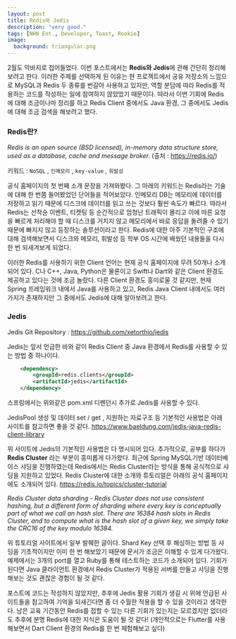```yaml
---
layout: post
title: Redis와 Jedis
description: "very good."
tags: [NHN Ent., Developer, Toast, Rookie]
image:
  background: triangular.png
---
```


2월도 막바지로 접어들었다. 이번 포스트에서는 **Redis와 Jedis**에 관해 간단히 정리해보려고 한다. 이러한 주제를 선택하게 된 이유는 현 프로젝트에서 공유 저장소의 느낌으로 MySQL과 Redis 두 종류를 번갈아 사용하고 있지만, 역할 분담에 따라 Redis를 적용하는 코드를 작성하는 일에 참여하지 않았었기 때문이다. 따라서 이번 기회에 Redis에 대해 조금이나마 정리를 하고 Redis Client 중에서도 Java 환경, 그 중에서도 Jedis에 대해 조금 검색을 해보려고 했다.

### Redis란?

*Redis is an open source (BSD licensed), in-memory data structure store, used as a database, cache and message broker.*
(출처 : https://redis.io/)

키워드 : `NoSQL` , `인메모리` , `key-value` , `휘발성`

공식 홈페이지의 첫 번째 소개 문장을 가져와봤다. 그 아래의 키워드는 Redis라는 기술에 대해 한 번쯤 들어봤었던 단어들을 적어보았다. 인메모리 DB는 메모리에 데이터를 저장하고 읽기 때문에 디스크에 데이터를 읽고 쓰는 것보다 훨씬 속도가 빠르다. 따라서 Redis는 선착순 이벤트, 티켓팅 등 순간적으로 엄청난 트래픽이 몰리고 이에 따른 요청을 빠르게 처리해야 할 때 디스크를 거치지 않고 메모리에서 바로 응답을 돌려줄 수 있기 때문에 빠지지 않고 등장하는 솔루션이라고 한다. Redis에 대한 아주 기본적인 구조에 대해 검색해보면서 디스크와 메모리, 휘발성 등 학부 OS 시간에 배웠던 내용들을 다시 한 번 되새겨보게 되었다.

이러한 Redis를 사용하기 위한 Client 언어는 현재 공식 홈페이지에 무려 50개나 소개되어 있다. C나 C++, Java, Python은 물론이고 Swift나 Dart와 같은 Client 환경도 제공하고 있다는 것에 조금 놀랐다. 다른 Client 환경도 흥미로울 것 같지만, 현재 Spring 프레임워크 내에서 Java를 사용하고 있고, Redis Java Client 내에서도 여러가지가 존재하지만 그 중에서도 Jedis에 대해 알아보려고 한다.

### Jedis

Jedis Git Repository : <https://github.com/xetorthio/jedis>

Jedis는 앞서 언급한 바와 같이 Redis Client 중 Java 환경에서 Redis를 사용할 수 있는 방법 중 하나이다. 
```xml
    <dependency>
        <groupId>redis.clients</groupId>
        <artifactId>jedis</artifactId>
    </dependency>
```

스프링에서는 위와같은 pom.xml 디펜던시 추가로 Jedis를 사용할 수 있다.

JedisPool 생성 및 데이터 set / get , 지원하는 자료구조 등 기본적인 사용법은 아래 사이트를 참고하면 좋을 것 같다.
<https://www.baeldung.com/jedis-java-redis-client-library>

위 사이트에 Jedis의 기본적인 사용법은 다 명시되어 있다. 추가적으로, 공부를 하다가 **Redis Cluster** 라는 부분이 흥미롭게 다가왔다. 최근에 Spring MySQL기반 데이터베이스 샤딩을 진행하였는데 Redis에서는 Redis Cluster라는 방식을 통해 공식적으로 샤딩을 지원하고 있었다.
Redis Cluster에 대한 소개와 튜토리얼은 아래의 공식 홈페이지에도 소개되어 있다. 
<https://redis.io/topics/cluster-tutorial>

*Redis Cluster data sharding - Redis Cluster does not use consistent hashing, but a different form of sharding where every key is conceptually part of what we call an hash slot. There are 16384 hash slots in Redis Cluster, and to compute what is the hash slot of a given key, we simply take the CRC16 of the key modulo 16384.*

위 튜토리얼 사이트에서 일부 발췌한 글이다. Shard Key 선택 후 해싱하는 방법 등 샤딩을 기초적이지만 이미 한 번 해보았기 때문에 문서가 조금은 이해할 수 있게 다가왔다. 예제에서는 3개의 port를 열고 Ruby를 통해 테스트하는 코드가 소개되어 있다. 기회가 된다면 Java 클라이언트 환경에서 Redis Cluster가 적용된 서버를 만들고 샤딩을 진행해보는 것도 괜찮은 경험이 될 것 같다.

포스트에 코드는 작성하지 않았지만, 추후에 Jedis 활용 기회가 생길 시 위에 언급된 사이트들을 참고하여 기억을 되새긴다면 좀 더 수월한 적용을 할 수 있을 것이라고 생각한다. 남은 교육 기간동안 Redis를 접할 수 있는 다른 기회가 있는지는 모르겠지만 없더라도 추후에 분명 Redis에 대한 지식은 도움이 될 것 같다!
(개인적으로는 Flutter를 사용해보면서 Dart Client 환경의 Redis를 한 번 체험해보고 싶다)